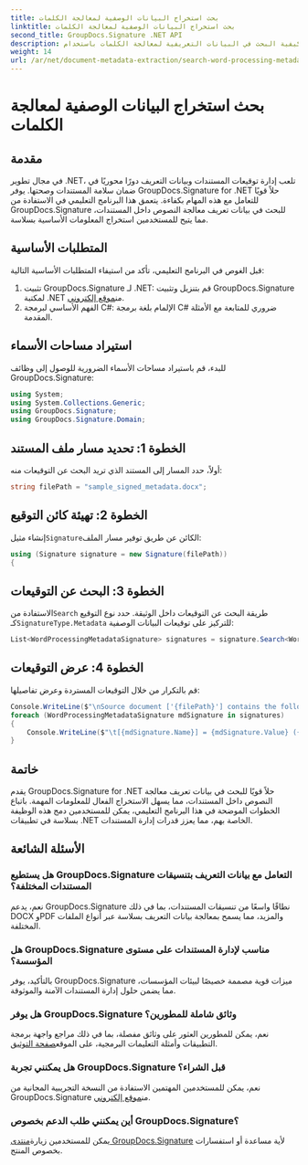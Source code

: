 ```yaml
---
title: بحث استخراج البيانات الوصفية لمعالجة الكلمات
linktitle: بحث استخراج البيانات الوصفية لمعالجة الكلمات
second_title: GroupDocs.Signature .NET API
description: تعرف على كيفية البحث في البيانات التعريفية لمعالجة الكلمات باستخدام GroupDocs.Signature لـ .NET. تعزيز إدارة المستندات بسهولة.
weight: 14
url: /ar/net/document-metadata-extraction/search-word-processing-metadata-extraction/
---
```


# بحث استخراج البيانات الوصفية لمعالجة الكلمات

## مقدمة
في مجال تطوير .NET، تلعب إدارة توقيعات المستندات وبيانات التعريف دورًا محوريًا في ضمان سلامة المستندات وصحتها. يوفر GroupDocs.Signature for .NET حلاً قويًا للتعامل مع هذه المهام بكفاءة. يتعمق هذا البرنامج التعليمي في الاستفادة من GroupDocs.Signature للبحث في بيانات تعريف معالجة النصوص داخل المستندات، مما يتيح للمستخدمين استخراج المعلومات الأساسية بسلاسة.
## المتطلبات الأساسية
قبل الغوص في البرنامج التعليمي، تأكد من استيفاء المتطلبات الأساسية التالية:
1.  تثبيت GroupDocs.Signature لـ .NET: قم بتنزيل وتثبيت GroupDocs.Signature لمكتبة .NET من[موقع إلكتروني](https://releases.groupdocs.com/signature/net/).
2. الفهم الأساسي لبرمجة C#: الإلمام بلغة برمجة C# ضروري للمتابعة مع الأمثلة المقدمة.

## استيراد مساحات الأسماء
للبدء، قم باستيراد مساحات الأسماء الضرورية للوصول إلى وظائف GroupDocs.Signature:
```csharp
using System;
using System.Collections.Generic;
using GroupDocs.Signature;
using GroupDocs.Signature.Domain;
```
## الخطوة 1: تحديد مسار ملف المستند
أولاً، حدد المسار إلى المستند الذي تريد البحث عن التوقيعات منه:
```csharp
string filePath = "sample_signed_metadata.docx";
```
## الخطوة 2: تهيئة كائن التوقيع
 إنشاء مثيل`Signature`الكائن عن طريق توفير مسار الملف:
```csharp
using (Signature signature = new Signature(filePath))
{
```
## الخطوة 3: البحث عن التوقيعات
 الاستفادة من`Search` طريقة البحث عن التوقيعات داخل الوثيقة. حدد نوع التوقيع كـ`SignatureType.Metadata` للتركيز على توقيعات البيانات الوصفية:
```csharp
List<WordProcessingMetadataSignature> signatures = signature.Search<WordProcessingMetadataSignature>(SignatureType.Metadata);
```
## الخطوة 4: عرض التوقيعات
قم بالتكرار من خلال التوقيعات المستردة وعرض تفاصيلها:
```csharp
Console.WriteLine($"\nSource document ['{filePath}'] contains the following signatures:");
foreach (WordProcessingMetadataSignature mdSignature in signatures)
{
    Console.WriteLine($"\t[{mdSignature.Name}] = {mdSignature.Value} ({mdSignature.Type})");
}
```

## خاتمة
يقدم GroupDocs.Signature for .NET حلاً قويًا للبحث في بيانات تعريف معالجة النصوص داخل المستندات، مما يسهل الاستخراج الفعال للمعلومات المهمة. باتباع الخطوات الموضحة في هذا البرنامج التعليمي، يمكن للمستخدمين دمج هذه الوظيفة بسلاسة في تطبيقات .NET الخاصة بهم، مما يعزز قدرات إدارة المستندات.
## الأسئلة الشائعة
### هل يستطيع GroupDocs.Signature التعامل مع بيانات التعريف بتنسيقات المستندات المختلفة؟
نعم، يدعم GroupDocs.Signature نطاقًا واسعًا من تنسيقات المستندات، بما في ذلك DOCX وPDF والمزيد، مما يسمح بمعالجة بيانات التعريف بسلاسة عبر أنواع الملفات المختلفة.
### هل GroupDocs.Signature مناسب لإدارة المستندات على مستوى المؤسسة؟
بالتأكيد، يوفر GroupDocs.Signature ميزات قوية مصممة خصيصًا لبيئات المؤسسات، مما يضمن حلول إدارة المستندات الآمنة والموثوقة.
### هل يوفر GroupDocs.Signature وثائق شاملة للمطورين؟
 نعم، يمكن للمطورين العثور على وثائق مفصلة، بما في ذلك مراجع واجهة برمجة التطبيقات وأمثلة التعليمات البرمجية، على الموقع[صفحة التوثيق](https://tutorials.groupdocs.com/signature/net/).
### هل يمكنني تجربة GroupDocs.Signature قبل الشراء؟
 نعم، يمكن للمستخدمين المهتمين الاستفادة من النسخة التجريبية المجانية من GroupDocs.Signature من[موقع إلكتروني](https://releases.groupdocs.com/).
### أين يمكنني طلب الدعم بخصوص GroupDocs.Signature؟
 يمكن للمستخدمين زيارة[منتدى GroupDocs.Signature](https://forum.groupdocs.com/c/signature/13) لأية مساعدة أو استفسارات بخصوص المنتج.